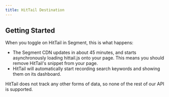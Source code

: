 ```yaml
---
title: HitTail Destination
---
```


## Getting Started

When you toggle on HitTail in Segment, this is what happens:

- The Segment CDN updates in about 45 minutes, and starts asynchronously loading hittail.js onto your page. This means you should remove HitTail's snippet from your page.
- HitTail will automatically start recording search keywords and showing them on its dashboard.

HitTail does not track any other forms of data, so none of the rest of our API is supported.
